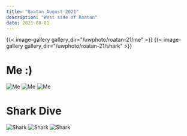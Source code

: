 ```yaml
---
title: "Roatan August 2021"
description: "West side of Roatan"
date: 2021-08-01
---
```

{{< image-gallery gallery_dir="/uwphoto/roatan-21/me" >}}
{{< image-gallery gallery_dir="/uwphoto/roatan-21/shark" >}}

# Me :)
![Me](uwphoto/roatan-21/me1.jpg)
![Me](uwphoto/roatan-21/me2.jpg)
![Me](uwphoto/roatan-21/me3.jpg)

# Shark Dive
![Shark](uwphoto/roatan-21/shark1.JPG)
![Shark](uwphoto/roatan-21/shark2.JPG)
![Shark](uwphoto/roatan-21/shark3.JPG)
